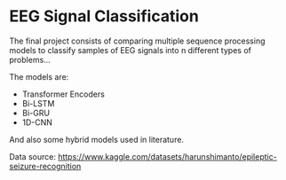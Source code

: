 # EEG Signal Classification

The final project consists of comparing multiple sequence processing models to classify samples of EEG signals into n different types of problems...


The models are:
* Transformer Encoders
* Bi-LSTM
* Bi-GRU
* 1D-CNN

And also some hybrid models used in literature.

Data source: https://www.kaggle.com/datasets/harunshimanto/epileptic-seizure-recognition